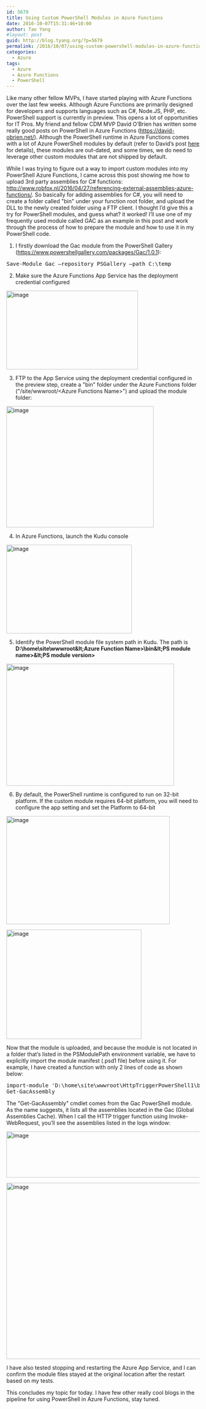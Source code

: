 ```yaml
---
id: 5679
title: Using Custom PowerShell Modules in Azure Functions
date: 2016-10-07T15:31:46+10:00
author: Tao Yang
#layout: post
guid: http://blog.tyang.org/?p=5679
permalink: /2016/10/07/using-custom-powershell-modules-in-azure-functions/
categories:
  - Azure
tags:
  - Azure
  - Azure Functions
  - PowerShell
---
```

Like many other fellow MVPs, I have started playing with Azure Functions over the last few weeks. Although Azure Functions are primarily designed for developers and supports languages such as C#, Node.JS, PHP, etc. PowerShell support is currently in preview. This opens a lot of opportunities for IT Pros. My friend and fellow CDM MVP David O’Brien has written some really good posts on PowerShell in Azure Functions (<a title="https://david-obrien.net/" href="https://david-obrien.net/">https://david-obrien.net/</a>). Although the PowerShell runtime in Azure Functions comes with a lot of Azure PowerShell modules by default (refer to David’s post <a href="https://david-obrien.net/2016/07/azure-functions-PowerShell/">here</a> for details), these modules are out-dated, and some times, we do need to leverage other custom modules that are not shipped by default.

While I was trying to figure out a way to import custom modules into my PowerShell Azure Functions, I came across this post showing me how to upload 3rd party assemblies for C# functions: <a title="http://www.robfox.nl/2016/04/27/referencing-external-assemblies-azure-functions/" href="http://www.robfox.nl/2016/04/27/referencing-external-assemblies-azure-functions/">http://www.robfox.nl/2016/04/27/referencing-external-assemblies-azure-functions/</a>. So basically for adding assemblies for C#, you will need to create a folder called "bin" under your function root folder, and upload the DLL to the newly created folder using a FTP client. I thought I’d give this a try for PowerShell modules, and guess what? it worked! I’ll use one of my frequently used module called GAC as an example in this post and work through the process of how to prepare the module and how to use it in my PowerShell code.

01. I firstly download the Gac module from the PowerShell Gallery (<a title="https://www.powershellgallery.com/packages/Gac/1.0.1" href="https://www.powershellgallery.com/packages/Gac/1.0.1">https://www.powershellgallery.com/packages/Gac/1.0.1</a>):
<pre language="PowerShell">Save-Module Gac –repository PSGallery –path C:\temp
</pre>
02. Make sure the Azure Functions App Service has the deployment credential configured

<a href="http://blog.tyang.org/wp-content/uploads/2016/10/image.png"><img style="background-image: none; padding-top: 0px; padding-left: 0px; display: inline; padding-right: 0px; border: 0px;" title="image" src="http://blog.tyang.org/wp-content/uploads/2016/10/image_thumb.png" alt="image" width="343" height="205" border="0" /></a>

03. FTP to the App Service using the deployment credential configured in the preview step, create a "bin" folder under the Azure Functions folder ("/site/wwwroot/&lt;Azure Functions Name&gt;") and upload the module folder:

<a href="http://blog.tyang.org/wp-content/uploads/2016/10/image-1.png"><img style="background-image: none; padding-top: 0px; padding-left: 0px; display: inline; padding-right: 0px; border: 0px;" title="image" src="http://blog.tyang.org/wp-content/uploads/2016/10/image_thumb-1.png" alt="image" width="384" height="316" border="0" /></a>

04. In Azure Functions, launch the Kudu console

<a href="http://blog.tyang.org/wp-content/uploads/2016/10/image-2.png"><img style="background-image: none; padding-top: 0px; padding-left: 0px; display: inline; padding-right: 0px; border: 0px;" title="image" src="http://blog.tyang.org/wp-content/uploads/2016/10/image_thumb-2.png" alt="image" width="327" height="231" border="0" /></a>

05. Identify the PowerShell module file system path in Kudu. The path is <strong>D:\home\site\wwwroot\&lt;Azure Function Name&gt;\bin\&lt;PS module name&gt;\&lt;PS module version&gt;</strong>

<a href="http://blog.tyang.org/wp-content/uploads/2016/10/image-3.png"><img style="background-image: none; padding-top: 0px; padding-left: 0px; display: inline; padding-right: 0px; border: 0px;" title="image" src="http://blog.tyang.org/wp-content/uploads/2016/10/image_thumb-3.png" alt="image" width="437" height="318" border="0" /></a>

06. By default, the PowerShell runtime is configured to run on 32-bit platform. If the custom module requires 64-bit platform, you will need to configure the app setting and set the Platform to 64-bit

<a href="http://blog.tyang.org/wp-content/uploads/2016/10/image-4.png"><img style="background-image: none; padding-top: 0px; padding-left: 0px; display: inline; padding-right: 0px; border: 0px;" title="image" src="http://blog.tyang.org/wp-content/uploads/2016/10/image_thumb-4.png" alt="image" width="426" height="282" border="0" /></a>

<a href="http://blog.tyang.org/wp-content/uploads/2016/10/image-5.png"><img style="background-image: none; padding-top: 0px; padding-left: 0px; display: inline; padding-right: 0px; border: 0px;" title="image" src="http://blog.tyang.org/wp-content/uploads/2016/10/image_thumb-5.png" alt="image" width="352" height="285" border="0" /></a>

Now that the module is uploaded, and because the module is not located in a folder that’s listed in the PSModulePath environment variable, we have to explicitly import the module manifest (.psd1 file) before using it. For example, I have created a function with only 2 lines of code as shown below:
<pre language="PowerShell">import-module 'D:\home\site\wwwroot\HttpTriggerPowerShell1\bin\Gac\1.0.1\Gac.psd1'
Get-GacAssembly
</pre>
The "Get-GacAssembly" cmdlet comes from the Gac PowerShell module. As the name suggests, it lists all the assemblies located in the Gac (Global Assemblies Cache). When I call the HTTP trigger function using Invoke-WebRequest, you’ll see the assemblies listed in the logs window:

<a href="http://blog.tyang.org/wp-content/uploads/2016/10/image-6.png"><img style="background-image: none; padding-top: 0px; padding-left: 0px; display: inline; padding-right: 0px; border: 0px;" title="image" src="http://blog.tyang.org/wp-content/uploads/2016/10/image_thumb-6.png" alt="image" width="696" height="120" border="0" /></a>

<a href="http://blog.tyang.org/wp-content/uploads/2016/10/image-7.png"><img style="background-image: none; padding-top: 0px; padding-left: 0px; display: inline; padding-right: 0px; border: 0px;" title="image" src="http://blog.tyang.org/wp-content/uploads/2016/10/image_thumb-7.png" alt="image" width="698" height="459" border="0" /></a>

I have also tested stopping and restarting the Azure App Service, and I can confirm the module files stayed at the original location after the restart based on my tests.

This concludes my topic for today. I have few other really cool blogs in the pipeline for using PowerShell in Azure Functions, stay tuned.